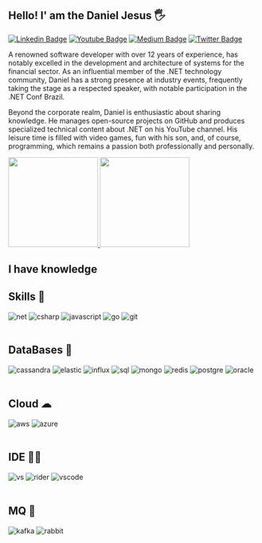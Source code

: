 ## Hello! I' am the Daniel Jesus 🖐️
[![Linkedin Badge](https://img.shields.io/badge/linkedin-%230077B5.svg?&style=for-the-badge&logo=linkedin&logoColor=white)](https://www.linkedin.com/in/djesusnet/)
[![Youtube Badge](https://img.shields.io/badge/youtube-%23FF0000.svg?&style=for-the-badge&logo=youtube&logoColor=white)](https://www.youtube.com/danieljesusdotnet)
[![Medium Badge](https://img.shields.io/badge/medium-%2312100E.svg?&style=for-the-badge&logo=medium&logoColor=white)](https://medium.com/@djesusnet/)
[![Twitter Badge](https://img.shields.io/badge/twitter-%231DA1F2.svg?&style=for-the-badge&logo=twitter&logoColor=white)](https://twitter.com/djesusnet)

A renowned software developer with over 12 years of experience, has notably excelled in the development and architecture of systems for the financial sector. As an influential member of the .NET technology community, Daniel has a strong presence at industry events, frequently taking the stage as a respected speaker, with notable participation in the .NET Conf Brazil.

Beyond the corporate realm, Daniel is enthusiastic about sharing knowledge. He manages open-source projects on GitHub and produces specialized technical content about .NET on his YouTube channel. His leisure time is filled with video games, fun with his son, and, of course, programming, which remains a passion both professionally and personally.
 
 
<div>
  <a href="https://github.com/djesusnet">

  

   <img height="180em" src="https://github-readme-stats.vercel.app/api?username=djesusnet&show_icons=true&theme=dracula&include_all_commits=true&count_private=true"/>
  <img height="180em" src="https://github-readme-stats.vercel.app/api/top-langs/?username=djesusnet&layout=compact&langs_count=7&theme=dracula"/>
 </a>
</div>


## I have knowledge

## Skills 🚀
<div style="display: inline_block">
  <img align="center" alt="net" src="https://img.shields.io/badge/.NET-5C2D91?style=for-the-badge&logo=.net&logoColor=whitee" />
  <img align="center" alt="csharp" src="https://img.shields.io/badge/C%23-239120?style=for-the-badge&logo=c-sharp&logoColor=white" />
  <img align="center" alt="javascript" src="https://img.shields.io/badge/JavaScript-F7DF1E?style=for-the-badge&logo=javascript&logoColor=black" />
  <img align="center" alt="go" src="https://img.shields.io/badge/Go-00ADD8?style=for-the-badge&logo=go&logoColor=white" />
  <img align="center" alt="git" src="https://img.shields.io/badge/GIT-E44C30?style=for-the-badge&logo=git&logoColor=white" />
</div><br/>


## DataBases 💾
<div style="display: inline_block">
  <img align="center" alt="cassandra" src="https://img.shields.io/badge/Cassandra-1287B1?style=for-the-badge&logo=apache%20cassandra&logoColor=white" />
  <img align="center" alt="elastic" src="https://img.shields.io/badge/Elastic_Search-005571?style=for-the-badge&logo=elasticsearch&logoColor=white" />
  <img align="center" alt="influx" src="https://img.shields.io/badge/InfluxDB-22ADF6?style=for-the-badge&logo=InfluxDB&logoColor=white" />
  <img align="center" alt="sql" src="https://img.shields.io/badge/Microsoft%20SQL%20Server-CC2927?style=for-the-badge&logo=microsoft%20sql%20server&logoColor=white" />
  <img align="center" alt="mongo" src="https://img.shields.io/badge/MongoDB-4EA94B?style=for-the-badge&logo=mongodb&logoColor=white" />
  <img align="center" alt="redis" src="https://img.shields.io/badge/redis-%23DD0031.svg?&style=for-the-badge&logo=redis&logoColor=white" />
  <img align="center" alt="postgre" src="https://img.shields.io/badge/PostgreSQL-316192?style=for-the-badge&logo=postgresql&logoColor=white" />
  <img align="center" alt="oracle" src="https://img.shields.io/badge/Oracle-F80000?style=for-the-badge&logo=Oracle&logoColor=white" />
</div><br/>

## Cloud ☁
<div style="display: inline_block">
  <img align="center" alt="aws" src="https://img.shields.io/badge/Amazon_AWS-FF9900?style=for-the-badge&logo=amazonaws&logoColor=white" />
  <img align="center" alt="azure" src="https://img.shields.io/badge/Azure_DevOps-0078D7?style=for-the-badge&logo=azure-devops&logoColor=white" />
</div><br/>

## IDE 👩‍💻
<div style="display: inline_block">
  <img align="center" alt="vs" src="https://img.shields.io/badge/Visual_Studio-5C2D91?style=for-the-badge&logo=visual%20studio&logoColor=white" />
  <img align="center" alt="rider" src="https://img.shields.io/badge/Rider-000000?style=for-the-badge&logo=Rider&logoColor=white" />
  <img align="center" alt="vscode" src="https://img.shields.io/badge/Visual_Studio_Code-0078D4?style=for-the-badge&logo=visual%20studio%20code&logoColor=white" />
</div><br/>

## MQ 📂
<div style="display: inline_block">
  <img align="center" alt="kafka" src="https://img.shields.io/badge/Apache%20Kafka-000?style=for-the-badge&logo=apachekafka" />
  <img align="center" alt="rabbit" src="https://img.shields.io/badge/Rabbitmq-FF6600?style=for-the-badge&logo=rabbitmq&logoColor=white" />
</div><br/>






